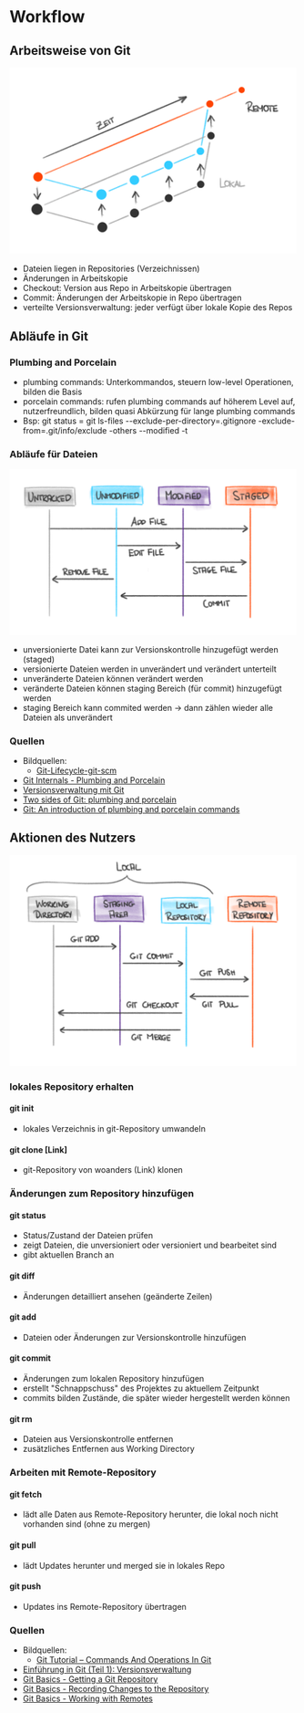 # Workflow

## Arbeitsweise von Git
![Git-Workflow](Git-Workflow.png "Git-Workflow")

* Dateien liegen in Repositories (Verzeichnissen)
* Änderungen in Arbeitskopie
* Checkout: Version aus Repo in Arbeitskopie übertragen
* Commit: Änderungen der Arbeitskopie in Repo übertragen
* verteilte Versionsverwaltung: jeder verfügt über lokale Kopie des Repos

## Abläufe in Git
### Plumbing and Porcelain
* plumbing commands: Unterkommandos, steuern low-level Operationen, bilden die Basis
* porcelain commands: rufen plumbing commands auf höherem Level auf, nutzerfreundlich, bilden quasi Abkürzung für lange plumbing commands
* Bsp: git status = git ls-files --exclude-per-directory=.gitignore -exclude-from=.git/info/exclude -others --modified -t

### Abläufe für Dateien
![Git-Lifecycle](Git-Lifecycle.png "Git-Lifecycle")

* unversionierte Datei kann zur Versionskontrolle hinzugefügt werden (staged)
* versionierte Dateien werden in unverändert und verändert unterteilt
* unveränderte Dateien können verändert werden
* veränderte Dateien können staging Bereich (für commit) hinzugefügt werden
* staging Bereich kann commited werden -> dann zählen wieder alle Dateien als unverändert

### Quellen
* Bildquellen:
    * [Git-Lifecycle-git-scm](https://git-scm.com/book/en/v2/Git-Basics-Recording-Changes-to-the-Repository)
* [Git Internals - Plumbing and Porcelain](https://git-scm.com/book/en/v2/Git-Internals-Plumbing-and-Porcelain)
* [Versionsverwaltung  mit  Git](http://www.mi.fu-berlin.de/wiki/pub/AgMathLife/SoftWareProjectSS16/Praesentation_git.pdf)
* [Two sides of Git: plumbing and porcelain](https://subscription.packtpub.com/book/application_development/9781849517522/8/ch08lvl1sec82/two-sides-of-git-plumbing-and-porcelain)
* [Git: An introduction of plumbing and porcelain commands](https://de.slideshare.net/th507/git-an-intro-of-plumbing-and-porcelain-commands)

## Aktionen des Nutzers
![Git-Stages](Git-Stages.png "Git-Stages")

### lokales Repository erhalten
#### git init
* lokales Verzeichnis in git-Repository umwandeln

#### git clone [Link]
* git-Repository von woanders (Link) klonen

### Änderungen zum Repository hinzufügen
#### git status
* Status/Zustand der Dateien prüfen
* zeigt Dateien, die unversioniert oder versioniert und bearbeitet sind
* gibt aktuellen Branch an

#### git diff
* Änderungen detailliert ansehen (geänderte Zeilen)

#### git add
* Dateien oder Änderungen zur Versionskontrolle hinzufügen

#### git commit
* Änderungen zum lokalen Repository hinzufügen
* erstellt "Schnappschuss" des Projektes zu aktuellem Zeitpunkt
* commits bilden Zustände, die später wieder hergestellt werden können

#### git rm
* Dateien aus Versionskontrolle entfernen
* zusätzliches Entfernen aus Working Directory

### Arbeiten mit Remote-Repository
#### git fetch
* lädt alle Daten aus Remote-Repository herunter, die lokal noch nicht vorhanden sind (ohne zu mergen)

#### git pull
* lädt Updates herunter und merged sie in lokales Repo

#### git push
* Updates ins Remote-Repository übertragen


### Quellen
* Bildquellen:
    * [Git Tutorial – Commands And Operations In Git](https://www.edureka.co/blog/git-tutorial/)
* [Einführung in Git (Teil 1): Versionsverwaltung](https://www.mittwald.de/blog/webentwicklung-design/webentwicklung/versionsverwaltung-einfuhrung-in-git-teil-1)
* [Git Basics - Getting a Git Repository](https://git-scm.com/book/en/v2/Git-Basics-Getting-a-Git-Repository)
* [Git Basics - Recording Changes to the Repository](https://git-scm.com/book/en/v2/Git-Basics-Recording-Changes-to-the-Repository)
* [Git Basics - Working with Remotes](https://git-scm.com/book/en/v2/Git-Basics-Working-with-Remotes)
